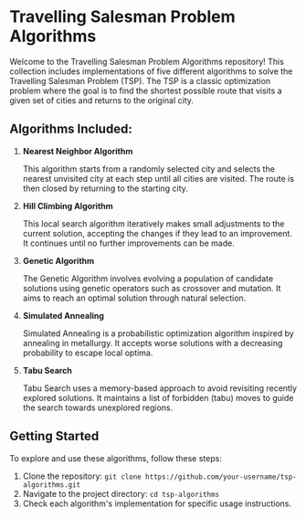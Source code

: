 # Travelling Salesman Problem Algorithms

Welcome to the Travelling Salesman Problem Algorithms repository! This collection includes implementations of five different algorithms to solve the Travelling Salesman Problem (TSP). The TSP is a classic optimization problem where the goal is to find the shortest possible route that visits a given set of cities and returns to the original city.

## Algorithms Included:

1. **Nearest Neighbor Algorithm**

   This algorithm starts from a randomly selected city and selects the nearest unvisited city at each step until all cities are visited. The route is then closed by returning to the starting city.

2. **Hill Climbing Algorithm**

   This local search algorithm iteratively makes small adjustments to the current solution, accepting the changes if they lead to an improvement. It continues until no further improvements can be made.

3. **Genetic Algorithm**

   The Genetic Algorithm involves evolving a population of candidate solutions using genetic operators such as crossover and mutation. It aims to reach an optimal solution through natural selection.

4. **Simulated Annealing**

   Simulated Annealing is a probabilistic optimization algorithm inspired by annealing in metallurgy. It accepts worse solutions with a decreasing probability to escape local optima.

5. **Tabu Search**

   Tabu Search uses a memory-based approach to avoid revisiting recently explored solutions. It maintains a list of forbidden (tabu) moves to guide the search towards unexplored regions.

## Getting Started

To explore and use these algorithms, follow these steps:

1. Clone the repository: `git clone https://github.com/your-username/tsp-algorithms.git`
2. Navigate to the project directory: `cd tsp-algorithms`
3. Check each algorithm's implementation for specific usage instructions.
